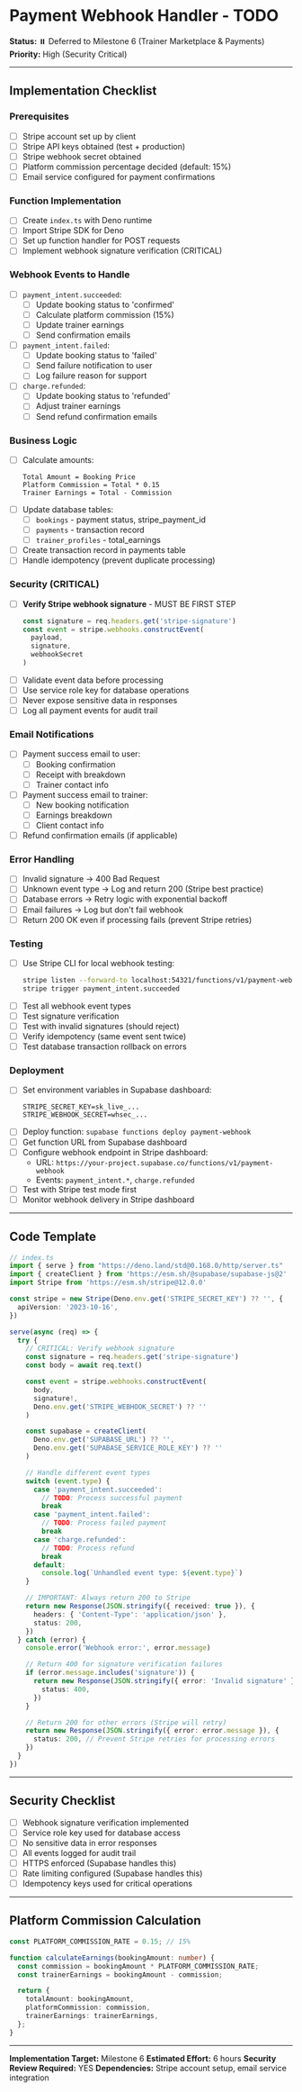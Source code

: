 # Payment Webhook Handler - TODO

**Status:** ⏸️ Deferred to Milestone 6 (Trainer Marketplace & Payments)
**Priority:** High (Security Critical)

---

## Implementation Checklist

### Prerequisites
- [ ] Stripe account set up by client
- [ ] Stripe API keys obtained (test + production)
- [ ] Stripe webhook secret obtained
- [ ] Platform commission percentage decided (default: 15%)
- [ ] Email service configured for payment confirmations

### Function Implementation
- [ ] Create `index.ts` with Deno runtime
- [ ] Import Stripe SDK for Deno
- [ ] Set up function handler for POST requests
- [ ] Implement webhook signature verification (CRITICAL)

### Webhook Events to Handle
- [ ] `payment_intent.succeeded`:
  - [ ] Update booking status to 'confirmed'
  - [ ] Calculate platform commission (15%)
  - [ ] Update trainer earnings
  - [ ] Send confirmation emails
- [ ] `payment_intent.failed`:
  - [ ] Update booking status to 'failed'
  - [ ] Send failure notification to user
  - [ ] Log failure reason for support
- [ ] `charge.refunded`:
  - [ ] Update booking status to 'refunded'
  - [ ] Adjust trainer earnings
  - [ ] Send refund confirmation emails

### Business Logic
- [ ] Calculate amounts:
  ```
  Total Amount = Booking Price
  Platform Commission = Total * 0.15
  Trainer Earnings = Total - Commission
  ```
- [ ] Update database tables:
  - [ ] `bookings` - payment status, stripe_payment_id
  - [ ] `payments` - transaction record
  - [ ] `trainer_profiles` - total_earnings
- [ ] Create transaction record in payments table
- [ ] Handle idempotency (prevent duplicate processing)

### Security (CRITICAL)
- [ ] **Verify Stripe webhook signature** - MUST BE FIRST STEP
  ```typescript
  const signature = req.headers.get('stripe-signature')
  const event = stripe.webhooks.constructEvent(
    payload,
    signature,
    webhookSecret
  )
  ```
- [ ] Validate event data before processing
- [ ] Use service role key for database operations
- [ ] Never expose sensitive data in responses
- [ ] Log all payment events for audit trail

### Email Notifications
- [ ] Payment success email to user:
  - [ ] Booking confirmation
  - [ ] Receipt with breakdown
  - [ ] Trainer contact info
- [ ] Payment success email to trainer:
  - [ ] New booking notification
  - [ ] Earnings breakdown
  - [ ] Client contact info
- [ ] Refund confirmation emails (if applicable)

### Error Handling
- [ ] Invalid signature → 400 Bad Request
- [ ] Unknown event type → Log and return 200 (Stripe best practice)
- [ ] Database errors → Retry logic with exponential backoff
- [ ] Email failures → Log but don't fail webhook
- [ ] Return 200 OK even if processing fails (prevent Stripe retries)

### Testing
- [ ] Use Stripe CLI for local webhook testing:
  ```bash
  stripe listen --forward-to localhost:54321/functions/v1/payment-webhook
  stripe trigger payment_intent.succeeded
  ```
- [ ] Test all webhook event types
- [ ] Test signature verification
- [ ] Test with invalid signatures (should reject)
- [ ] Verify idempotency (same event sent twice)
- [ ] Test database transaction rollback on errors

### Deployment
- [ ] Set environment variables in Supabase dashboard:
  ```
  STRIPE_SECRET_KEY=sk_live_...
  STRIPE_WEBHOOK_SECRET=whsec_...
  ```
- [ ] Deploy function: `supabase functions deploy payment-webhook`
- [ ] Get function URL from Supabase dashboard
- [ ] Configure webhook endpoint in Stripe dashboard:
  - URL: `https://your-project.supabase.co/functions/v1/payment-webhook`
  - Events: `payment_intent.*`, `charge.refunded`
- [ ] Test with Stripe test mode first
- [ ] Monitor webhook delivery in Stripe dashboard

---

## Code Template

```typescript
// index.ts
import { serve } from "https://deno.land/std@0.168.0/http/server.ts"
import { createClient } from 'https://esm.sh/@supabase/supabase-js@2'
import Stripe from 'https://esm.sh/stripe@12.0.0'

const stripe = new Stripe(Deno.env.get('STRIPE_SECRET_KEY') ?? '', {
  apiVersion: '2023-10-16',
})

serve(async (req) => {
  try {
    // CRITICAL: Verify webhook signature
    const signature = req.headers.get('stripe-signature')
    const body = await req.text()

    const event = stripe.webhooks.constructEvent(
      body,
      signature!,
      Deno.env.get('STRIPE_WEBHOOK_SECRET') ?? ''
    )

    const supabase = createClient(
      Deno.env.get('SUPABASE_URL') ?? '',
      Deno.env.get('SUPABASE_SERVICE_ROLE_KEY') ?? ''
    )

    // Handle different event types
    switch (event.type) {
      case 'payment_intent.succeeded':
        // TODO: Process successful payment
        break
      case 'payment_intent.failed':
        // TODO: Process failed payment
        break
      case 'charge.refunded':
        // TODO: Process refund
        break
      default:
        console.log(`Unhandled event type: ${event.type}`)
    }

    // IMPORTANT: Always return 200 to Stripe
    return new Response(JSON.stringify({ received: true }), {
      headers: { 'Content-Type': 'application/json' },
      status: 200,
    })
  } catch (error) {
    console.error('Webhook error:', error.message)

    // Return 400 for signature verification failures
    if (error.message.includes('signature')) {
      return new Response(JSON.stringify({ error: 'Invalid signature' }), {
        status: 400,
      })
    }

    // Return 200 for other errors (Stripe will retry)
    return new Response(JSON.stringify({ error: error.message }), {
      status: 200, // Prevent Stripe retries for processing errors
    })
  }
})
```

---

## Security Checklist

- [ ] Webhook signature verification implemented
- [ ] Service role key used for database access
- [ ] No sensitive data in error responses
- [ ] All events logged for audit trail
- [ ] HTTPS enforced (Supabase handles this)
- [ ] Rate limiting configured (Supabase handles this)
- [ ] Idempotency keys used for critical operations

---

## Platform Commission Calculation

```typescript
const PLATFORM_COMMISSION_RATE = 0.15; // 15%

function calculateEarnings(bookingAmount: number) {
  const commission = bookingAmount * PLATFORM_COMMISSION_RATE;
  const trainerEarnings = bookingAmount - commission;

  return {
    totalAmount: bookingAmount,
    platformCommission: commission,
    trainerEarnings: trainerEarnings,
  };
}
```

---

**Implementation Target:** Milestone 6
**Estimated Effort:** 6 hours
**Security Review Required:** YES
**Dependencies:** Stripe account setup, email service integration

